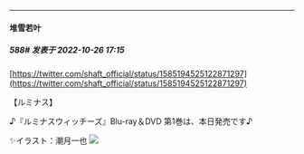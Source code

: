 

*****

####  堆雪若叶  
##### 588#       发表于 2022-10-26 17:15

[https://twitter.com/shaft_official/status/1585194525122871297](https://twitter.com/shaft_official/status/1585194525122871297)

【ルミナス】

♪『ルミナスウィッチーズ』Blu-ray＆DVD 第1巻は、本日発売です♪

✨イラスト：潮月一也
<img src="https://i.wpic.cc/g/2022/10/26/6358fa5351092.jpg" referrerpolicy="no-referrer">

